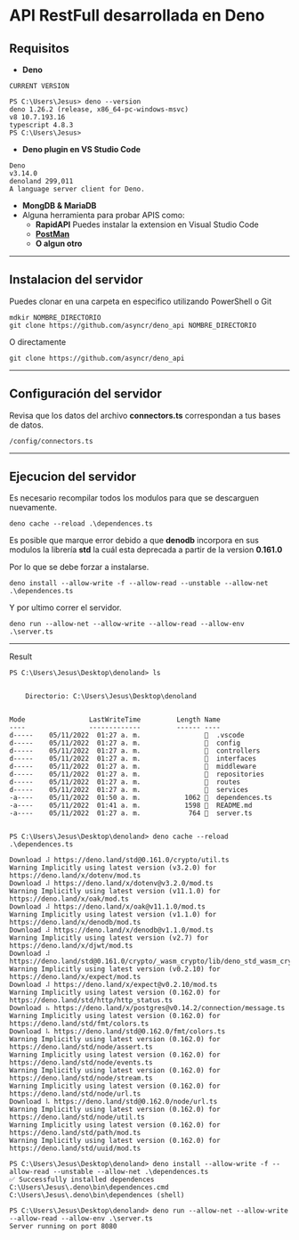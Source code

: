 # API RestFull desarrollada en Deno

## Requisitos
- __Deno__ 
``` 
CURRENT VERSION

PS C:\Users\Jesus> deno --version
deno 1.26.2 (release, x86_64-pc-windows-msvc)
v8 10.7.193.16
typescript 4.8.3
PS C:\Users\Jesus>
```

- __Deno plugin en VS Studio Code__
```
Deno
v3.14.0
denoland 299,011
A language server client for Deno.
```

- __MongDB & MariaDB__
- Alguna herramienta para probar APIS como:
     - __RapidAPI__ Puedes instalar la extension en Visual Studio Code
	 - __[PostMan](https://www.postman.com/)__
	 - __O algun otro__

---
## Instalacion del servidor
Puedes clonar en una carpeta en especifico utilizando PowerShell o Git
```
mdkir NOMBRE_DIRECTORIO 
git clone https://github.com/asyncr/deno_api NOMBRE_DIRECTORIO 
```
O directamente
```
git clone https://github.com/asyncr/deno_api
```
---
## Configuración del servidor
Revisa que los datos del archivo __connectors.ts__ correspondan a tus bases de datos.
~~~
/config/connectors.ts
~~~
---
## Ejecucion del servidor
Es necesario recompilar todos los modulos para que se descarguen nuevamente.
```
deno cache --reload .\dependences.ts
```
Es posible que marque error debido a que __denodb__ incorpora en sus modulos  la librería __std__
la cuál esta deprecada a partir de la version __0.161.0__

Por lo que se debe forzar a instalarse.
```
deno install --allow-write -f --allow-read --unstable --allow-net .\dependences.ts
```
Y por ultimo correr el servidor.
```
deno run --allow-net --allow-write --allow-read --allow-env .\server.ts
```
---
Result
```
PS C:\Users\Jesus\Desktop\denoland> ls


    Directorio: C:\Users\Jesus\Desktop\denoland


Mode                LastWriteTime         Length Name
----                -------------         ------ ----
d-----    05/11/2022  01:27 a. m.                  .vscode
d-----    05/11/2022  01:27 a. m.                  config
d-----    05/11/2022  01:27 a. m.                  controllers
d-----    05/11/2022  01:27 a. m.                  interfaces
d-----    05/11/2022  01:27 a. m.                  middleware
d-----    05/11/2022  01:27 a. m.                  repositories
d-----    05/11/2022  01:27 a. m.                  routes
d-----    05/11/2022  01:27 a. m.                  services
-a----    05/11/2022  01:50 a. m.           1062   dependences.ts
-a----    05/11/2022  01:41 a. m.           1598   README.md
-a----    05/11/2022  01:27 a. m.            764   server.ts


PS C:\Users\Jesus\Desktop\denoland> deno cache --reload .\dependences.ts

Download ⠼ https://deno.land/std@0.161.0/crypto/util.ts                                                                                             Warning Implicitly using latest version (v3.2.0) for https://deno.land/x/dotenv/mod.ts
Download ⠼ https://deno.land/x/dotenv@v3.2.0/mod.ts                                                                                                 Warning Implicitly using latest version (v11.1.0) for https://deno.land/x/oak/mod.ts
Download ⠼ https://deno.land/x/oak@v11.1.0/mod.ts                                                                                                   Warning Implicitly using latest version (v1.1.0) for https://deno.land/x/denodb/mod.ts
Download ⠼ https://deno.land/x/denodb@v1.1.0/mod.ts                                                                                                 Warning Implicitly using latest version (v2.7) for https://deno.land/x/djwt/mod.ts
Download ⠼ https://deno.land/std@0.161.0/crypto/_wasm_crypto/lib/deno_std_wasm_crypto.generated.mjs                                                 Warning Implicitly using latest version (v0.2.10) for https://deno.land/x/expect/mod.ts
Download ⠼ https://deno.land/x/expect@v0.2.10/mod.ts                                                                                                Warning Implicitly using latest version (0.162.0) for https://deno.land/std/http/http_status.ts
Download ⠦ https://deno.land/x/postgres@v0.14.2/connection/message.ts                                                                               Warning Implicitly using latest version (0.162.0) for https://deno.land/std/fmt/colors.ts
Download ⠧ https://deno.land/std@0.162.0/fmt/colors.ts                                                                                              Warning Implicitly using latest version (0.162.0) for https://deno.land/std/node/assert.ts
Warning Implicitly using latest version (0.162.0) for https://deno.land/std/node/events.ts
Warning Implicitly using latest version (0.162.0) for https://deno.land/std/node/stream.ts
Warning Implicitly using latest version (0.162.0) for https://deno.land/std/node/url.ts
Download ⠧ https://deno.land/std@0.162.0/node/url.ts                                                                                                Warning Implicitly using latest version (0.162.0) for https://deno.land/std/node/util.ts
Warning Implicitly using latest version (0.162.0) for https://deno.land/std/path/mod.ts
Warning Implicitly using latest version (0.162.0) for https://deno.land/std/uuid/mod.ts

PS C:\Users\Jesus\Desktop\denoland> deno install --allow-write -f --allow-read --unstable --allow-net .\dependences.ts
✅ Successfully installed dependences
C:\Users\Jesus\.deno\bin\dependences.cmd
C:\Users\Jesus\.deno\bin\dependences (shell)

PS C:\Users\Jesus\Desktop\denoland> deno run --allow-net --allow-write --allow-read --allow-env .\server.ts
Server running on port 8080
```